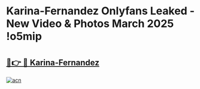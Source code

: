 # Karina-Fernandez Onlyfans Leaked - New Video & Photos March 2025 !o5mip

# <h2><a href="https://74x66w.iuczelnia.edu.pl?title=Karina-Fernandez&ref=o5mip">🔗👉 🔴 Karina-Fernandez</a></h2>

[![acn](https://github.com/user-attachments/assets/0f9c940e-d8b0-45ae-aac7-cd30a18b3e1c)](https://74x66w.iuczelnia.edu.pl?title=Karina-Fernandez&ref=o5mip)

